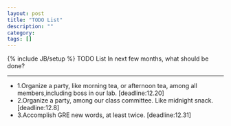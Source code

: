 ```yaml
---
layout: post
title: "TODO List"
description: ""
category: 
tags: []
---
```

{% include JB/setup %}
TODO List
In next few months, what should be done?

----

* 1.Organize a party, like morning tea, or afternoon tea, among all members,including boss in our lab.
[deadline:12.20]
* 2.Organize a party, among our class committee. Like midnight snack.
[deadline:12.8]
* 3.Accomplish GRE new words, at least twice.
[deadline:12.31]
